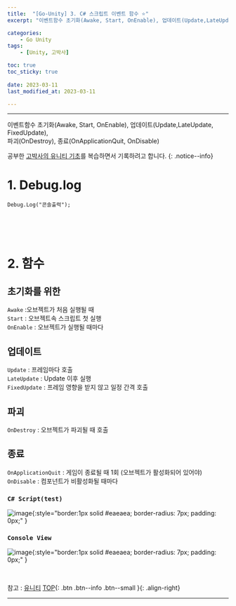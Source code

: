 ```yaml
---
title:  "[Go-Unity] 3. C# 스크립트 이벤트 함수 ⭐"
excerpt: "이벤트함수 초기화(Awake, Start, OnEnable), 업데이트(Update,LateUpdate, FixedUpdate), 파괴(OnDestroy), 종료(OnApplicationQuit, OnDisable)"

categories:
    - Go Unity
tags:
    - [Unity, 고박사]

toc: true
toc_sticky: true
 
date: 2023-03-11
last_modified_at: 2023-03-11

---
```

- - -

이벤트함수 초기화(Awake, Start, OnEnable), 업데이트(Update,LateUpdate, FixedUpdate),  
파괴(OnDestroy), 종료(OnApplicationQuit, OnDisable)  

공부한 [고박사의 유니티 기초](https://www.inflearn.com/course/%EA%B3%A0%EB%B0%95%EC%82%AC-%EC%9C%A0%EB%8B%88%ED%8B%B0-%EA%B8%B0%EC%B4%88/dashboard)를 복습하면서 기록하려고 합니다. 
{: .notice--info}

# 1. Debug.log
```
Debug.Log("콘솔출력");
```
<br><br><br>

# 2.   함수
## 초기화를 위한 
`Awake` :오브젝트가 처음 실행될 때  
`Start` : 오브젝트속 스크립트 첫 실행  
`OnEnable` : 오브젝트가 실행될 때마다   

## 업데이트 
`Update` : 프레임마다 호출  
`LateUpdate` : Update 이후 실행  
`FixedUpdate` : 프레임 영향을 받지 않고 일정 간격 호출  

## 파괴
`OnDestroy` : 오브젝트가 파괴될 때 호출  

## 종료
`OnApplicationQuit` : 게임이 종료될 때 1회 (오브젝트가 활성화되어 있어야)  
`OnDisable` : 컴포넌트가 비활성화될 때마다  

###    `C# Script(test)`  
![image](https://user-images.githubusercontent.com/96651722/224503586-6517fe8c-69fd-42ff-97f0-135e931676bd.png){:style="border:1px solid #eaeaea; border-radius: 7px; padding: 0px;" }    

###    `Console View`  
![image](https://user-images.githubusercontent.com/96651722/224494144-e51b837d-ef9a-4092-a55a-4888f15c62e6.png){:style="border:1px solid #eaeaea; border-radius: 7px; padding: 0px;" }  

<br>

참고 : [유니티](https://docs.unity3d.com/kr/)
[TOP](#){: .btn .btn--info .btn--small }{: .align-right}
<br>
- - -
